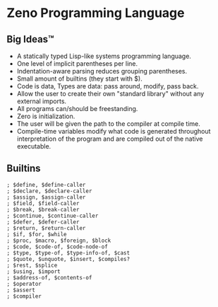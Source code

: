 # Zeno Programming Language

## Big Ideas™

- A statically typed Lisp-like systems programming language.
- One level of implicit parentheses per line.
- Indentation-aware parsing reduces grouping parentheses.
- Small amount of builtins (they start with $).
- Code is data, Types are data: pass around, modify, pass back.
- Allow the user to create their own "standard library" without any external imports.
- All programs can/should be freestanding.
- Zero is initialization.
- The user will be given the path to the compiler at compile time.
- Compile-time variables modify what code is generated throughout interpretation of the program and are compiled out of the native executable.

## Builtins

```z
; $define, $define-caller
; $declare, $declare-caller
; $assign, $assign-caller
; $field, $field-caller
; $break, $break-caller
; $continue, $continue-caller
; $defer, $defer-caller
; $return, $return-caller
; $if, $for, $while
; $proc, $macro, $foreign, $block
; $code, $code-of, $code-node-of
; $type, $type-of, $type-info-of, $cast
; $quote, $unquote, $insert, $compiles?
; $rest, $splice
; $using, $import
; $address-of, $contents-of
; $operator
; $assert
; $compiler
```
